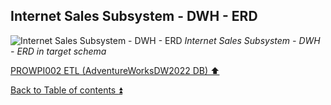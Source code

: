 ## **Internet Sales Subsystem - DWH - ERD**  

![Internet Sales Subsystem - DWH - ERD](https://i.imgur.com/FzGSWWZ.png)
_Internet Sales Subsystem - DWH - ERD in target schema_

[PROWPI002 ETL (AdventureWorksDW2022 DB) :arrow_up:](prowpi002_etl_adventureworksdw2022_db.md)  

[Back to Table of contents :arrow_double_up:](../README.md)